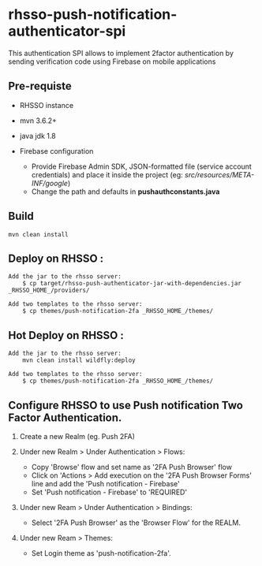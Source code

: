 # rhsso-push-notification-authenticator-spi

This authentication SPI allows to implement 2factor authentication by sending verification code using Firebase on  mobile applications

## Pre-requiste

* RHSSO instance
* mvn 3.6.2+
* java jdk 1.8
* Firebase configuration 
	
	* Provide  Firebase Admin SDK, JSON-formatted file (service account credentials) and place it inside the project (eg: _src/resources/META-INF/google_)
	* Change the path and defaults in **pushauthconstants.java**


## Build 

	mvn clean install

## Deploy on RHSSO :

    Add the jar to the rhsso server:
        $ cp target/rhsso-push-authenticator-jar-with-dependencies.jar _RHSSO_HOME_/providers/

    Add two templates to the rhsso server:
        $ cp themes/push-notification-2fa _RHSSO_HOME_/themes/
        
## Hot Deploy on RHSSO :
	
	Add the jar to the rhsso server:
		mvn clean install wildfly:deploy
		
	Add two templates to the rhsso server:
        $ cp themes/push-notification-2fa _RHSSO_HOME_/themes/

## Configure RHSSO to use Push notification Two Factor Authentication.
 
1. Create a new Realm (eg. Push 2FA)

2. Under new Realm > Under Authentication > Flows:

    + Copy 'Browse' flow and set name as '2FA Push Browser' flow
    + Click on 'Actions > Add execution on the '2FA Push Browser Forms' line and add the 'Push notification  - Firebase'
    + Set 'Push notification  - Firebase' to 'REQUIRED'

3. Under new Ream > Under Authentication > Bindings:

    * Select '2FA Push Browser' as the 'Browser Flow' for the REALM.
    
4. Under new Ream > Themes:

    * Set Login theme as 'push-notification-2fa'.

